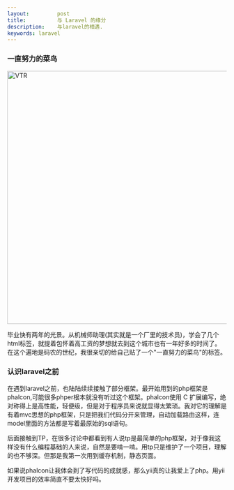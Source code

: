 ```yaml
---
layout:         post
title:          与 Laravel 的缘分
description:    与laravel的相遇.
keywords: laravel
--- 
```


### 一直努力的菜鸟 ###

  <img src="/vtr/resources/vtr.png" alt="VTR" class="img-center" width="580px" />

  毕业快有两年的光景。从机械师助理(其实就是一个厂里的技术员)，学会了几个html标签，就提着包怀着高工资的梦想就去到这个城市也有一年好多的时间了。在这个遍地是码农的世纪，我很亲切的给自己贴了一个"一直努力的菜鸟"的标签。

### 认识laravel之前 ###

   在遇到laravel之前，也陆陆续续接触了部分框架。最开始用到的php框架是phalcon,可能很多phper根本就没有听过这个框架。phalcon使用 C 扩展编写，绝对称得上是高性能，轻便级，但是对于程序员来说就显得太繁琐。我对它的理解是有着mvc思想的php框架，只是把我们代码分开来管理，自动加载路由这样，连model里面的方法都是写着最原始的sql语句。

   后面接触到TP，在很多讨论中都看到有人说tp是最简单的php框架，对于像我这样没有什么编程基础的人来说，自然是要啃一啃。用tp只是维护了一个项目，理解的也不够深。但那是我第一次用到缓存机制，静态页面。

   如果说phalcon让我体会到了写代码的成就感，那么yii真的让我爱上了php。用yii开发项目的效率简直不要太快好吗。
